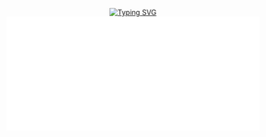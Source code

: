 <p align="center">
  <a href="https://git.io/typing-svg"><img src="https://readme-typing-svg.demolab.com?font=Fira+Code&weight=1000&size=25&duration=3000&pause=3000&color=38C2FF&center=true&vCenter=true&width=480&height=50&lines=Welcome!" alt="Typing SVG" /></a>
  
  <br>

  <img alig src="./svg/achievements.svg"/>
</p>
